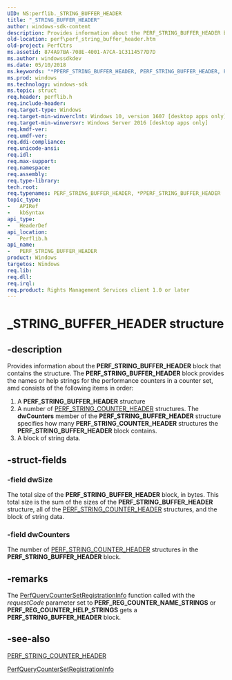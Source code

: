 ```yaml
---
UID: NS:perflib._STRING_BUFFER_HEADER
title: "_STRING_BUFFER_HEADER"
author: windows-sdk-content
description: Provides information about the PERF_STRING_BUFFER_HEADER block that contains the structure.
old-location: perf\perf_string_buffer_header.htm
old-project: PerfCtrs
ms.assetid: 874A97BA-708E-4001-A7CA-1C3114577D7D
ms.author: windowssdkdev
ms.date: 05/10/2018
ms.keywords: "*PPERF_STRING_BUFFER_HEADER, PERF_STRING_BUFFER_HEADER, PERF_STRING_BUFFER_HEADER structure [Perf], PPERF_STRING_BUFFER_HEADER, PPERF_STRING_BUFFER_HEADER structure pointer [Perf], _STRING_BUFFER_HEADER, perf.perf_string_buffer_header, perflib/PERF_STRING_BUFFER_HEADER, perflib/PPERF_STRING_BUFFER_HEADER"
ms.prod: windows
ms.technology: windows-sdk
ms.topic: struct
req.header: perflib.h
req.include-header: 
req.target-type: Windows
req.target-min-winverclnt: Windows 10, version 1607 [desktop apps only]
req.target-min-winversvr: Windows Server 2016 [desktop apps only]
req.kmdf-ver: 
req.umdf-ver: 
req.ddi-compliance: 
req.unicode-ansi: 
req.idl: 
req.max-support: 
req.namespace: 
req.assembly: 
req.type-library: 
tech.root: 
req.typenames: PERF_STRING_BUFFER_HEADER, *PPERF_STRING_BUFFER_HEADER
topic_type:
-	APIRef
-	kbSyntax
api_type:
-	HeaderDef
api_location:
-	Perflib.h
api_name:
-	PERF_STRING_BUFFER_HEADER
product: Windows
targetos: Windows
req.lib: 
req.dll: 
req.irql: 
req.product: Rights Management Services client 1.0 or later
---
```


# _STRING_BUFFER_HEADER structure


## -description


Provides information about the <b>PERF_STRING_BUFFER_HEADER</b> block that contains the structure. The <b>PERF_STRING_BUFFER_HEADER</b> block provides the names or help strings for the performance counters in a counter set, amd consists of the following items in order:<ol>
<li>A <b>PERF_STRING_BUFFER_HEADER</b>
structure</li>
<li>A number of <a href="https://msdn.microsoft.com/73DFA1C0-B0E8-4788-8CBA-1CFA7580F633">PERF_STRING_COUNTER_HEADER</a>
structures. The <b>dwCounters</b> member of the <b>PERF_STRING_BUFFER_HEADER</b> structure specifies how many <b>PERF_STRING_COUNTER_HEADER</b>
structures the <b>PERF_STRING_BUFFER_HEADER</b> block contains.</li>
<li>A block of string data.</li>
</ol>



## -struct-fields




### -field dwSize

The total size of the <b>PERF_STRING_BUFFER_HEADER</b> block, in bytes. This total size is the sum of the sizes of the <b>PERF_STRING_BUFFER_HEADER</b> structure, all of the <a href="https://msdn.microsoft.com/73DFA1C0-B0E8-4788-8CBA-1CFA7580F633">PERF_STRING_COUNTER_HEADER</a> structures, and the block of string data.


### -field dwCounters

The number of <a href="https://msdn.microsoft.com/73DFA1C0-B0E8-4788-8CBA-1CFA7580F633">PERF_STRING_COUNTER_HEADER</a> structures in the  <b>PERF_STRING_BUFFER_HEADER</b> block.


## -remarks



The <a href="https://msdn.microsoft.com/E8E83E47-2445-42AE-855F-6710FC8F789E">PerfQueryCounterSetRegistrationInfo</a> function called with the <i>requestCode</i> parameter set to
<b>PERF_REG_COUNTER_NAME_STRINGS</b> or <b>PERF_REG_COUNTER_HELP_STRINGS</b> gets a
<b>PERF_STRING_BUFFER_HEADER</b> block.




## -see-also




<a href="https://msdn.microsoft.com/73DFA1C0-B0E8-4788-8CBA-1CFA7580F633">PERF_STRING_COUNTER_HEADER</a>



<a href="https://msdn.microsoft.com/E8E83E47-2445-42AE-855F-6710FC8F789E">PerfQueryCounterSetRegistrationInfo</a>
 

 

